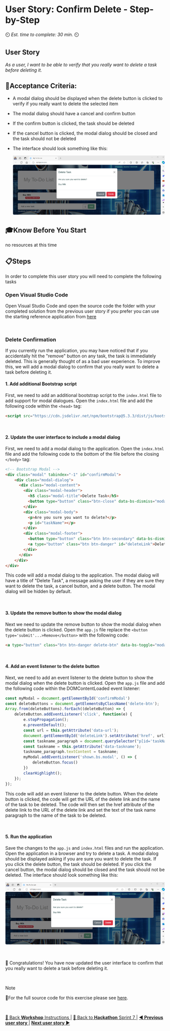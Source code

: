 # User Story: Confirm Delete - Step-by-Step
⏲️ _Est. time to complete: 30 min._ ⏲️

## User Story 
*As a user, I want to be able to verify that you really want to delete a task before deleting it.*

## 🎯Acceptance Criteria:
- A modal dialog should be displayed when the delete button is clicked to verify if you really want to delete the selected item
- The modal dialog should have a cancel and confirm button
- If the confirm button is clicked, the task should be deleted
- If the cancel button is clicked, the modal dialog should be closed and the task should not be deleted
- The interface should look something like this:

  ![Index](/Track_1_ToDo_App/Sprint-07%20-%20Advanced%20Styling%20Your%20Web%20App/images/outcome-S07-F01-US04.png)

## 🎓Know Before You Start
no resources at this time

## 📋Steps

In order to complete this user story you will need to complete the following tasks

### Open Visual Studio Code
Open Visual Studio Code and open the source code the folder with your completed solution from the previous user story if you prefer you can use the starting reference application from [here](/Track_1_ToDo_App/Sprint-07%20-%20Advanced%20Styling%20Your%20Web%20App/src/app-s07-f01-us03/)

<br/>

### Delete Confirmation
If you currently run the application, you may have noticed that if you accidentally hit the "remove" button on any task, the task is immediately deleted.  This is generally thought of as a bad user experience.  To improve this, we will add a modal dialog to confirm that you really want to delete a task before deleting it.

#### 1. Add additional Bootstrap script 
First, we need to add an additional bootstrap script to the `index.html` file to add support for modal dialogues. Open the `index.html` file and add the following code within the `<head>` tag:

```html
<script src="https://cdn.jsdelivr.net/npm/bootstrap@5.3.3/dist/js/bootstrap.bundle.min.js" integrity="sha384-YvpcrYf0tY3lHB60NNkmXc5s9fDVZLESaAA55NDzOxhy9GkcIdslK1eN7N6jIeHz" crossorigin="anonymous"></script>
```
<br/>

#### 2. Update the user interface to include a modal dialog
First, we need to add a modal dialog to the application. Open the `index.html` file and add the following code to the bottom of the file before the closing `</body>` tag:

```html
<!-- Bootstrap Modal -->
<div class="modal" tabindex="-1" id="confirmModal">
    <div class="modal-dialog">
      <div class="modal-content">
        <div class="modal-header">
          <h5 class="modal-title">Delete Task</h5>
          <button type="button" class="btn-close" data-bs-dismiss="modal" aria-label="Close"></button>
        </div>
        <div class="modal-body">
          <p>Are you sure you want to delete?</p>
          <p id="taskName"></p>
        </div>
        <div class="modal-footer">
          <button type="button" class="btn btn-secondary" data-bs-dismiss="modal">Cancel</button>
          <a type="button" class="btn btn-danger" id="deleteLink">Delete</a>
        </div>
      </div>
    </div>
</div>
```

This code will add a modal dialog to the application. The modal dialog will have a title of "Delete Task", a message asking the user if they are sure they want to delete the task, a cancel button, and a delete button. The modal dialog will be hidden by default.

<br/>

#### 3. Update the remove button to show the modal dialog
Next we need to update the remove button to show the modal dialog when the delete button is clicked. Open the `app.js` file replace the `<button type='submit'...>Remove</button>` with the following code:

```html
<a type="button" class="btn btn-danger delete-btn" data-bs-toggle="modal" data-bs-target="#confirmModal" data-url="{{ url_for('remove_todo', id=todo.id) }}" data-taskname="{{ todo.name }}"">Remove</a>
```

<br/>

#### 4. Add an event listener to the delete button
Next, we need to add an event listener to the delete button to show the modal dialog when the delete button is clicked. Open the `app.js` file and add the following code within the DOMContentLoaded event listener:

```javascript
const myModal = document.getElementById('confirmModal')
const deleteButtons = document.getElementsByClassName('delete-btn');
Array.from(deleteButtons).forEach((deleteButton) => {
    deleteButton.addEventListener('click', function(e) {
        e.stopPropagation();
        e.preventDefault();
        const url = this.getAttribute('data-url');
        document.getElementById('deleteLink').setAttribute('href', url);
        const taskname_paragraph = document.querySelector("p[id='taskName']");
        const taskname = this.getAttribute('data-taskname');
        taskname_paragraph.textContent = taskname;
        myModal.addEventListener('shown.bs.modal', () => {
            deleteButton.focus()
        })
        clearHighlight();
    });
});
```

This code will add an event listener to the delete button. When the delete button is clicked, the code will get the URL of the delete link and the name of the task to be deleted. The code will then set the href attribute of the delete link to the URL of the delete link and set the text of the task name paragraph to the name of the task to be deleted.

<br/>

#### 5. Run the application
Save the changes to the `app.js` and `index.html` files and run the application. Open the application in a browser and try to delete a task. A modal dialog should be displayed asking if you are sure you want to delete the task. If you click the delete button, the task should be deleted. If you click the cancel button, the modal dialog should be closed and the task should not be deleted.  The interface should look something like this:

![Index](/Track_1_ToDo_App/Sprint-07%20-%20Advanced%20Styling%20Your%20Web%20App/images/outcome-S07-F01-US04.png)

<br/>

🎉 Congratulations! You have now updated the user interface to confirm that you really want to delete a task before deleting it.

<br/>

> [!NOTE]
> 📄For the full source code for this exercise please see [here](/Track_1_ToDo_App/Sprint-07%20-%20Advanced%20Styling%20Your%20Web%20App/src/app-s07-f01-us04/).

<br/>

[🔼 Back **Workshop** Instructions ](/Track_1_ToDo_App/Workshop-Format.md) | [🔼 Back to **Hackathon** Sprint 7 ](/Track_1_ToDo_App/Sprint-07%20-%20Advanced%20Styling%20Your%20Web%20App/README.md) | [**◀ Previous user story** ](User%20Story%203%20-%20Prevent%20User%20from%20adding%20blank%20task.md) | [**Next user story**  ▶](User%20Story%205%20-%20Show%20Spinner.md)

